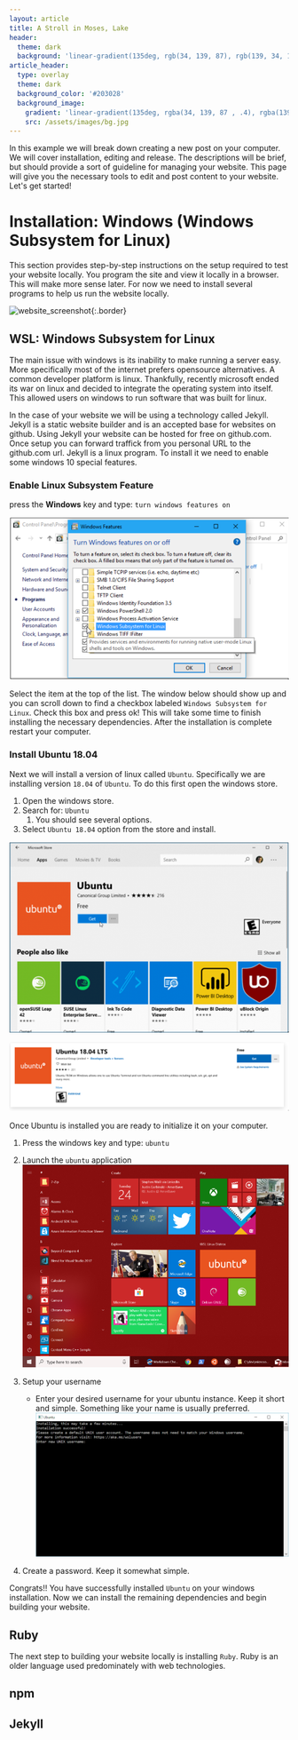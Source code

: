 ```yaml
---
layout: article
title: A Stroll in Moses, Lake
header:
  theme: dark
  background: 'linear-gradient(135deg, rgb(34, 139, 87), rgb(139, 34, 139))'
article_header:
  type: overlay
  theme: dark
  background_color: '#203028'
  background_image:
    gradient: 'linear-gradient(135deg, rgba(34, 139, 87 , .4), rgba(139, 34, 139, .4))'
    src: /assets/images/bg.jpg
---
```


In this example we will break down creating a new post on your computer. We will cover installation, editing and release. The descriptions will be brief, but should provide a sort of guideline for managing your website. This page will give you the necessary tools to edit and post content to your website. Let's get started!

# Installation: Windows (Windows Subsystem for Linux)

This section provides step-by-step instructions on the setup required to test your website locally. You program the site and view it locally in a browser. This will make more sense later. For now we need to install several programs to help us run the website locally.

![website_screenshot](gooseberrygoose/assets/images/website_screenshot.png){:.border}

## WSL: Windows Subsystem for Linux

The main issue with windows is its inability to make running a server easy. More specifically most of the internet prefers opensource alternatives. A common developer platform is linux. Thankfully, recently microsoft ended its war on linux and decided to integrate the operating system into itself. This allowed users on windows to run software that was built for linux.

In the case of your website we will be using a technology called Jekyll. Jekyll is a static website builder and is an accepted base for websites on github. Using Jekyll your website can be hosted for free on github.com. Once setup you can forward traffick from you personal URL to the github.com url. Jekyll is a linux program. To install it we need to enable some windows 10 special features.

### Enable Linux Subsystem Feature

press the **Windows** key and type: `turn windows features on`

![enable wsl](/assets/images/windows_subsystem.png)

Select the item at the top of the list. The window below should show up and you can scroll down to find a checkbox labeled `Windows Subsystem for Linux`. Check this box and press ok! This will take some time to finish installing the necessary dependencies. After the installation is complete restart your computer.

### Install Ubuntu 18.04

Next we will install a version of linux called `Ubuntu`. Specifically we are installing version `18.04` of `Ubuntu`. To do this first open the windows store.

1. Open the windows store.
2. Search for: `Ubuntu`
   1. You should see several options.
3. Select `Ubuntu 18.04` option from the store and install.

![windows store](/assets/images/windows_store_ubuntu.png)

![windows store ubuntu](/assets/windows_store_1804.png)

Once Ubuntu is installed you are ready to initialize it on your computer.

1. Press the windows key and type: `ubuntu`
2. Launch the `ubuntu` application
![start menu](/assets/images/start-menu.png)

3. Setup your username
   * Enter your desired username for your ubuntu instance. Keep it short and simple. Something like your name is usually preferred.
![username](/assets/images/ubuntuinstall.png)
4. Create a password. Keep it somewhat simple.

Congrats!! You have successfully installed `Ubuntu` on your windows installation. Now we can install the remaining dependencies and begin building your website.

## Ruby

The next step to building your website locally is installing `Ruby`. Ruby is an older language used predominately with web technologies.

## npm

## Jekyll

<!--more-->